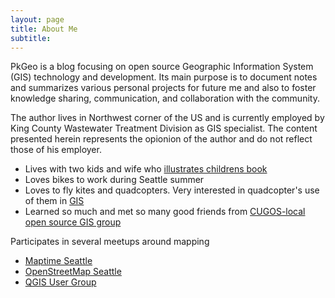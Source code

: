 ```yaml
---
layout: page
title: About Me
subtitle:
---
```


PkGeo is a blog focusing on open source Geographic Information System (GIS) technology and development. Its main purpose is to document notes and summarizes various personal projects for future me and also to foster knowledge sharing, communication, and collaboration with the community. 

The author lives in Northwest corner of the US and is currently employed by King County Wastewater Treatment Division as GIS specialist. The content presented herein represents the opionion of the author and do not reflect those of his employer.

- Lives with two kids and wife who [illustrates childrens book](http://juliekimillustrations.com/)
- Loves bikes to work during Seattle summer
- Loves to fly kites and quadcopters. Very interested in quadcopter's use of them in [GIS](https://www.sensefly.com/applications/gis.html)
- Learned so much and met so many good friends from [CUGOS-local open source GIS group](http://cugos.org/)


Participates in several meetups around mapping 

* [Maptime Seattle](http://www.meetup.com/MaptimeSEA/)
* [OpenStreetMap Seattle](http://www.meetup.com/OpenStreetMap-Seattle/)
* [QGIS User Group](http://www.meetup.com/Puget-Sound-QGIS-Users-Group/)



